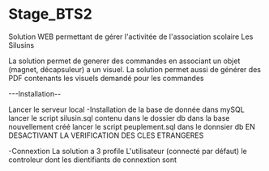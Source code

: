 # Stage_BTS2
Solution WEB permettant de gérer l'activitée de l'association scolaire Les Silusins 

La solution permet de generer des commandes en associant un objet (magnet, décapsuleur) a un visuel.
La solution permet aussi de générer des PDF contenants les visuels demandé pour les commandes 

---Installation-- 

Lancer le serveur local
-Installation de la base de donnée 
dans mySQL 
lancer le script silusin.sql contenu dans le dossier db
dans la base nouvellement créé lancer le script peuplement.sql dans le donnsier db EN DESACTIVANT LA VERIFICATION DES CLES ETRANGERES

-Connextion 
La solution a 3 profile
L'utilisateur (connecté par défaut)
le controleur dont les dientifiants de connextion sont 
